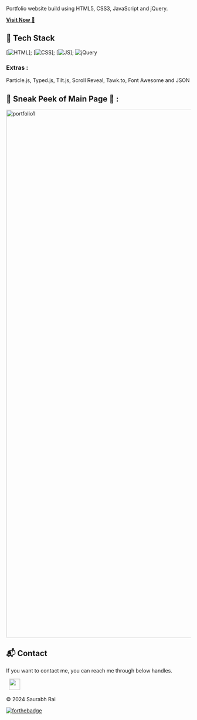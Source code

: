 Portfolio website build using HTML5, CSS3, JavaScript and jQuery.

<a href="[(https://raisaab02.github.io/portfolio/)" target="_blank">**Visit Now** 🚀</a>

## 📌 Tech Stack
[![HTML](https://img.shields.io/badge/html5%20-%23E34F26.svg?&style=for-the-badge&logo=html5&logoColor=white)];
[![CSS](https://img.shields.io/badge/css3%20-%231572B6.svg?&style=for-the-badge&logo=css3&logoColor=white)];
[![JS](https://img.shields.io/badge/javascript%20-%23323330.svg?&style=for-the-badge&logo=javascript&logoColor=%23F7DF1E)];
<img alt="jQuery" src="https://img.shields.io/badge/jquery-%230769AD.svg?style=for-the-badge&logo=jquery&logoColor=white"/>

### Extras : 
Particle.js, Typed.js, Tilt.js, Scroll Reveal, Tawk.to, Font Awesome and JSON

## 📌 Sneak Peek of Main Page 🙈 :
<img width="1440" alt="portfolio1" src="https://github.com/Raisaab02/portfolio/assets/100120336/0f23b85f-a8b9-4852-8973-998a2bbfcc91">

<h2>📬 Contact</h2>


If you want to contact me, you can reach me through below handles.

&nbsp;&nbsp;<a href="https://www.linkedin.com/in/saurabhrai02/"><img src="https://www.felberpr.com/wp-content/uploads/linkedin-logo.png" width="30"></img></a>

© 2024 Saurabh Rai


[![forthebadge](https://forthebadge.com/images/badges/built-with-love.svg)](https://forthebadge.com)
